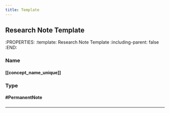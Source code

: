 ```yaml
---
title: Template
---
```


## Research Note Template
:PROPERTIES:
:template: Research Note Template
:including-parent: false
:END:
### Name
#### [[concept_name_unique]]
### Type
#### #PermanentNote
###
---
###
